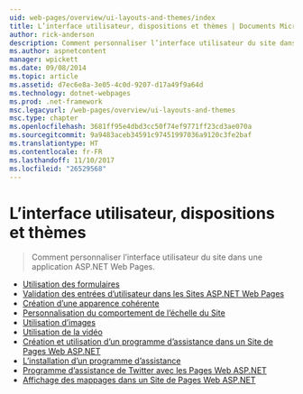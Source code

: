 ```yaml
---
uid: web-pages/overview/ui-layouts-and-themes/index
title: L’interface utilisateur, dispositions et thèmes | Documents Microsoft
author: rick-anderson
description: Comment personnaliser l’interface utilisateur du site dans une application ASP.NET Web Pages.
ms.author: aspnetcontent
manager: wpickett
ms.date: 09/08/2014
ms.topic: article
ms.assetid: d7ec6e8a-3e05-4c0d-9207-d17a49f9a64d
ms.technology: dotnet-webpages
ms.prod: .net-framework
msc.legacyurl: /web-pages/overview/ui-layouts-and-themes
msc.type: chapter
ms.openlocfilehash: 3681ff95e4dbd3cc50f74ef9771ff23cd3ae070a
ms.sourcegitcommit: 9a9483aceb34591c97451997036a9120c3fe2baf
ms.translationtype: HT
ms.contentlocale: fr-FR
ms.lasthandoff: 11/10/2017
ms.locfileid: "26529568"
---
```

<a name="ui-layouts-and-themes"></a>L’interface utilisateur, dispositions et thèmes
====================
> Comment personnaliser l’interface utilisateur du site dans une application ASP.NET Web Pages.


- [Utilisation des formulaires](4-working-with-forms.md)
- [Validation des entrées d’utilisateur dans les Sites ASP.NET Web Pages](validating-user-input-in-aspnet-web-pages-sites.md)
- [Création d’une apparence cohérente](3-creating-a-consistent-look.md)
- [Personnalisation du comportement de l’échelle du Site](18-customizing-site-wide-behavior.md)
- [Utilisation d’images](9-working-with-images.md)
- [Utilisation de la vidéo](10-working-with-video.md)
- [Création et utilisation d’un programme d’assistance dans un Site de Pages Web ASP.NET](creating-and-using-a-helper-in-an-aspnet-web-pages-site.md)
- [L’installation d’un programme d’assistance](installing-helpers.md)
- [Programme d’assistance de Twitter avec les Pages Web ASP.NET](twitter-helper.md)
- [Affichage des mappages dans un Site de Pages Web ASP.NET](displaying-maps-in-an-aspnet-web-pages-site.md)
